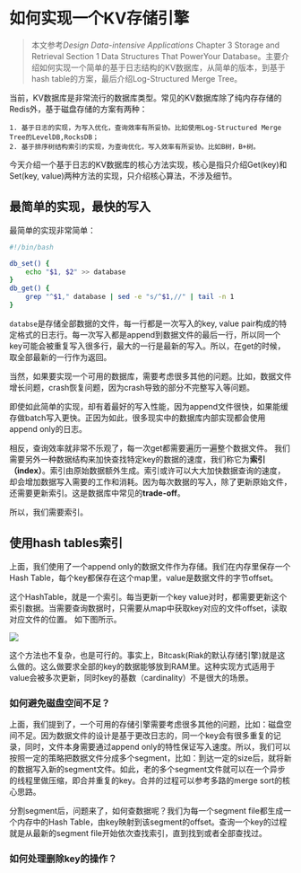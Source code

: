 # 如何实现一个KV存储引擎

> 本文参考*Design Data-intensive Applications* Chapter 3 Storage and Retrieval Section 1 Data Structures That PowerYour Database。主要介绍如何实现一个简单的基于日志结构的KV数据库，从简单的版本，到基于hash table的方案，最后介绍Log-Structured Merge Tree。

当前，KV数据库是非常流行的数据库类型。常见的KV数据库除了纯内存存储的Redis外，基于磁盘存储的方案有两种：

 	1. 基于日志的实现，为写入优化，查询效率有所妥协。比如使用Log-Structured Merge Tree的LevelDB,RocksDB；
 	2. 基于排序树结构索引的实现，为查询优化，写入效率有所妥协。比如B树，B+树。

今天介绍一个基于日志的KV数据库的核心方法实现，核心是指只介绍Get(key)和Set(key, value)两种方法的实现，只介绍核心算法，不涉及细节。



## 最简单的实现，最快的写入

最简单的实现非常简单：

```bash
#!/bin/bash

db_set() {
    echo "$1, $2" >> database
}
db_get() {
    grep "^$1," database | sed -e "s/^$1,//" | tail -n 1
}
```

```databse```是存储全部数据的文件，每一行都是一次写入的key, value pair构成的特定格式的日志行。每一次写入都是append到数据文件的最后一行，所以同一个key可能会被重复写入很多行，最大的一行是最新的写入。所以，在get的时候，取全部最新的一行作为返回。  

当然，如果要实现一个可用的数据库，需要考虑很多其他的问题。比如，数据文件增长问题，crash恢复问题，因为crash导致的部分不完整写入等问题。

即使如此简单的实现，却有着最好的写入性能，因为append文件很快，如果能缓存做batch写入更快。正因为如此，很多现实中的数据库内部实现都会使用append only的日志。  

相反，查询效率就非常不乐观了，每一次get都需要遍历一遍整个数据文件。  我们需要另外一种数据结构来加快查找特定key的数据的速度，我们称它为**索引（index）**。索引由原始数据额外生成。索引或许可以大大加快数据查询的速度，却会增加数据写入需要的工作和消耗。因为每次数据的写入，除了更新原始文件，还需要更新索引。这是数据库中常见的**trade-off**。

所以，我们需要索引。  

## 使用hash tables索引

上面，我们使用了一个append only的数据文件作为存储。我们在内存里保存一个Hash Table，每个key都保存在这个map里，value是数据文件的字节offset。

这个HashTable，就是一个索引。每当更新一个key value对时，都需要更新这个索引数据。当需要查询数据时，只需要从map中获取key对应的文件offset，读取对应文件的位置。 如下图所示。 

![](/Users/lixiangqian/Desktop/hash-ls.jpeg)

这个方法也不复杂，也是可行的。事实上，Bitcask(Riak的默认存储引擎)就是这么做的。这么做要求全部的key的数据能够放到RAM里。这种实现方式适用于value会被多次更新，同时key的基数（cardinality）不是很大的场景。

### 如何避免磁盘空间不足？

上面，我们提到了，一个可用的存储引擎需要考虑很多其他的问题，比如：磁盘空间不足。因为数据文件的设计是基于更改日志的，同一个key会有很多重复的记录，同时，文件本身需要通过append only的特性保证写入速度。所以，我们可以按照一定的策略把数据文件分成多个segment，比如：到达一定的size后，就将新的数据写入新的segment文件。如此，老的多个segment文件就可以在一个异步的线程里做压缩，即合并重复的key。合并的过程可以参考多路的merge sort的核心思路。  

分割segment后，问题来了，如何查数据呢？我们为每一个segment file都生成一个内存中的Hash Table，由key映射到该segment的offset。查询一个key的过程就是从最新的segment file开始依次查找索引，直到找到或者全部查找过。  

### 如何处理删除key的操作？

